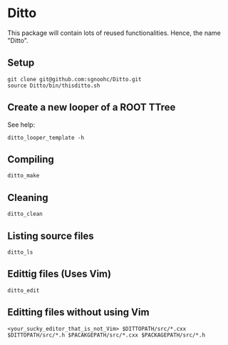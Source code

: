 # Ditto

This package will contain lots of reused functionalities. Hence, the name "Ditto".

## Setup

    git clone git@github.com:sgnoohc/Ditto.git
    source Ditto/bin/thisditto.sh

## Create a new looper of a ROOT TTree

See help:

    ditto_looper_template -h

## Compiling

    ditto_make

## Cleaning

    ditto_clean

## Listing source files

    ditto_ls

## Edittig files (Uses Vim)

    ditto_edit

## Editting files without using Vim

    <your_sucky_editor_that_is_not_Vim> $DITTOPATH/src/*.cxx $DITTOPATH/src/*.h $PACAKGEPATH/src/*.cxx $PACKAGEPATH/src/*.h

